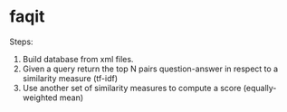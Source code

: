 faqit
=====

Steps:
1. Build database from xml files.
2. Given a query return the top N pairs question-answer in respect to a similarity measure (tf-idf)
3. Use another set of similarity measures to compute a score (equally-weighted mean)
